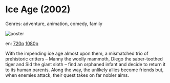 # Ice Age (2002)

Genres: adventure, animation, comedy, family

![poster](http://image.tmdb.org/t/p/w500/zpaQwR0YViPd83bx1e559QyZ35i.jpg)

en:
  [720p](magnet:?xt=urn:btih:D00E21AF28C75EBBAEBB516B9D75F427D9CD3061&tr=udp://glotorrents.pw:6969/announce&tr=udp://tracker.opentrackr.org:1337/announce&tr=udp://torrent.gresille.org:80/announce&tr=udp://tracker.openbittorrent.com:80&tr=udp://tracker.coppersurfer.tk:6969&tr=udp://tracker.leechers-paradise.org:6969&tr=udp://p4p.arenabg.ch:1337&tr=udp://tracker.internetwarriors.net:1337)
  [1080p](magnet:?xt=urn:btih:9338693DA8A6011675C732AE140EE227A9D06DDF&tr=udp://glotorrents.pw:6969/announce&tr=udp://tracker.opentrackr.org:1337/announce&tr=udp://torrent.gresille.org:80/announce&tr=udp://tracker.openbittorrent.com:80&tr=udp://tracker.coppersurfer.tk:6969&tr=udp://tracker.leechers-paradise.org:6969&tr=udp://p4p.arenabg.ch:1337&tr=udp://tracker.internetwarriors.net:1337)
  


With the impending ice age almost upon them, a mismatched trio of prehistoric critters – Manny the woolly mammoth, Diego the saber-toothed tiger and Sid the giant sloth – find an orphaned infant and decide to return it to its human parents. Along the way, the unlikely allies become friends but, when enemies attack, their quest takes on far nobler aims.